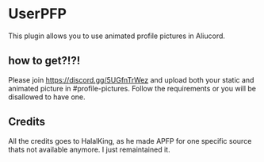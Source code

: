 # UserPFP

This plugin allows you to use animated profile pictures in Aliucord.

## how to get?!?!

Please join https://discord.gg/5UGfnTrWez and upload both your static and animated picture in #profile-pictures.
Follow the requirements or you will be disallowed to have one.

## Credits
All the credits goes to HalalKing, as he made APFP for one specific source thats not available anymore. I just remaintained it.

